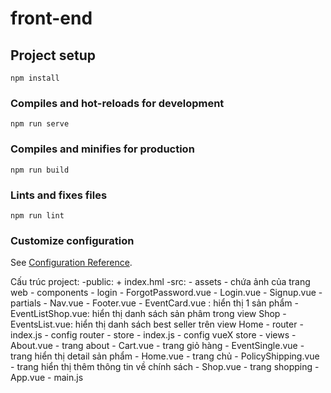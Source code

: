 # front-end

## Project setup
```
npm install
```

### Compiles and hot-reloads for development
```
npm run serve
```

### Compiles and minifies for production
```
npm run build
```

### Lints and fixes files
```
npm run lint
```

### Customize configuration
See [Configuration Reference](https://cli.vuejs.org/config/).

Cấu trúc project:
-public: + index.hml
-src: - assets - chứa ảnh của trang web
      - components - login - ForgotPassword.vue
                           - Login.vue
                           - Signup.vue
                   - partials - Nav.vue
                              - Footer.vue
                   - EventCard.vue : hiển thị 1 sản phẩm
                   - EventListShop.vue: hiển thị danh sách sản phâm trong view Shop
                   - EventsList.vue: hiển thị danh sách best seller trên view Home
       - router - index.js - config router
       - store - index.js - config vueX store
       - views - About.vue - trang about
               - Cart.vue - trang giỏ hàng
               - EventSingle.vue - trang hiển thị detail sản phẩm
               - Home.vue - trang chủ
               - PolicyShipping.vue - trang hiển thị thêm thông tin về chính sách
               - Shop.vue - trang shopping
        - App.vue
        - main.js

